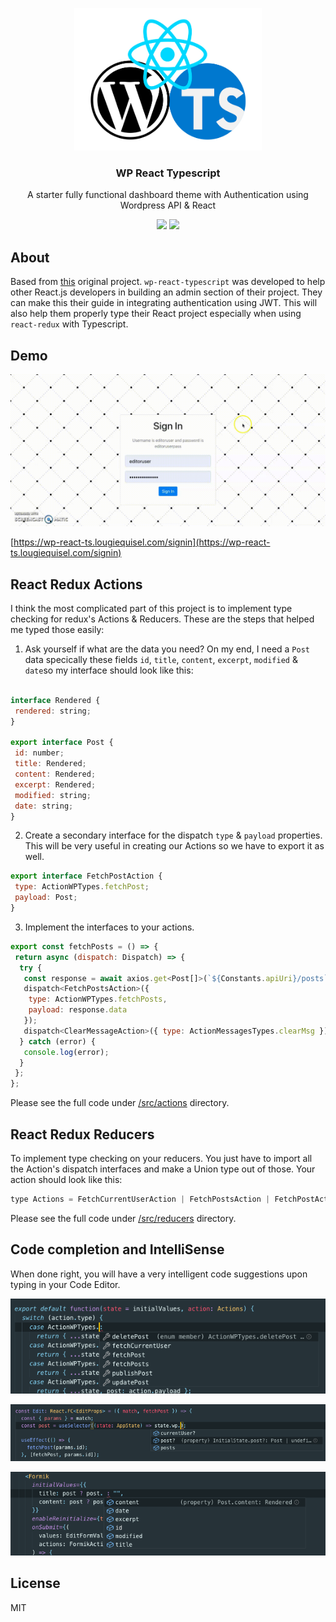 <p align="center"><img width="300" src="/assets/images/wp-react-ts.jpg" ></p>

<h3 align="center">
  WP React Typescript
</h3>

<p align="center">
  A starter fully functional dashboard theme with Authentication using Wordpress API & React
</p>

<p align="center">
  <a href="https://github.com/loq24/wp-react-typescript/"><img src="https://badges.frapsoft.com/typescript/code/typescript.svg?v=101"></a>
  <a href="https://github.com/loq24/wp-react-typescript/"><img src="https://img.shields.io/badge/PRs-welcome-brightgreen.svg?style=flat-square"></a>
</p>  

## About

Based from [this](https://github.com/loq24/wp-react) original project. `wp-react-typescript` was developed to help other React.js developers in building an admin section of their project. They can make this their guide in integrating authentication using JWT. This will also help them properly type their React project especially when using `react-redux` with Typescript. 

## Demo

![wp-react](/assets/images/demo.gif)

[https://wp-react-ts.lougiequisel.com/signin](https://wp-react-ts.lougiequisel.com/signin)

## React Redux Actions

I think the most complicated part of this project is to implement type checking for redux's Actions & Reducers. These are the steps that helped me typed those easily:

1. Ask yourself if what are the data you need?
On my end, I need a `Post` data specically these fields `id`, `title`, `content`, `excerpt`, `modified` & `date`so my interface should look like this:
```javascript

interface Rendered {
 rendered: string;
}

export interface Post {
 id: number;
 title: Rendered;
 content: Rendered;
 excerpt: Rendered;
 modified: string;
 date: string;
}

```
2. Create a secondary interface for the dispatch `type` & `payload` properties. This will be very useful in creating our Actions so we have to export it as well.
```javascript
export interface FetchPostAction {
 type: ActionWPTypes.fetchPost;
 payload: Post;
}
```

3. Implement the interfaces to your actions.
```javascript
export const fetchPosts = () => {
 return async (dispatch: Dispatch) => {
  try {
   const response = await axios.get<Post[]>(`${Constants.apiUri}/posts`);
   dispatch<FetchPostsAction>({
    type: ActionWPTypes.fetchPosts,
    payload: response.data
   });
   dispatch<ClearMessageAction>({ type: ActionMessagesTypes.clearMsg });
  } catch (error) {
   console.log(error);
  }
 };
};
```
Please see the full code under <a href="/src/actions">/src/actions</a> directory.

## React Redux Reducers

To implement type checking on your reducers. You just have to import all the Action's dispatch interfaces and make a Union type out of those. Your action should look like this:
```javascript
type Actions = FetchCurrentUserAction | FetchPostsAction | FetchPostAction | UpdatePostAction | PublishPostAction | DeletePostAction;
```
Please see the full code under <a href="/src/reducers">/src/reducers</a> directory.

## Code completion and IntelliSense

When done right, you will have a very intelligent code suggestions upon typing in your Code Editor.
<p><img src="/assets/images/screenshots/Screen%20Shot%202019-08-12%20at%2010.03.42%20PM.png" ></p>
<p><img src="/assets/images/screenshots/Screen%20Shot%202019-08-12%20at%202.38.53%20PM.png" ></p>
<p><img src="/assets/images/screenshots/Screen%20Shot%202019-08-12%20at%202.40.21%20PM.png" ></p>

## License

MIT
